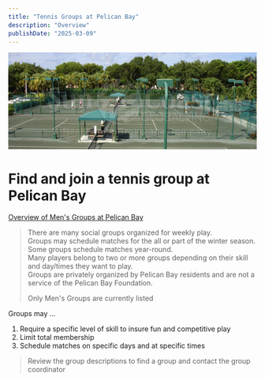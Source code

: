 ```yaml
---
title: "Tennis Groups at Pelican Bay"
description: "Overview"
publishDate: "2025-03-09"
---
```

![courts](/page/content-images/tennis-courts.png)
# Find and join a tennis group at Pelican Bay

[Overview of Men's Groups at Pelican Bay](../groupsummaries.md/)

>There are many social groups organized for weekly play.<br>
>Groups may schedule matches for the all or part of the winter season.<br>
>Some groups schedule matches year-round.<br>
>Many players belong to two or more groups depending on their skill and day/times they want to play.<br>
>Groups are privately organized by Pelican Bay residents and are not a service of the Pelican Bay Foundation.
>
>Only Men's Groups are currently listed 

Groups may ...
1. Require a specific level of skill to insure fun and competitive play
2. Limit total membership
3. Schedule matches on specific days and at specific times

> Review the group descriptions to find a group and contact the group coordinator

